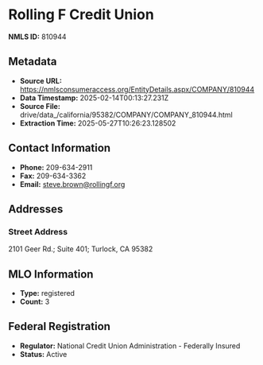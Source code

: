 # Rolling F Credit Union

**NMLS ID:** 810944

## Metadata
- **Source URL:** https://nmlsconsumeraccess.org/EntityDetails.aspx/COMPANY/810944
- **Data Timestamp:** 2025-02-14T00:13:27.231Z
- **Source File:** drive/data_/california/95382/COMPANY/COMPANY_810944.html
- **Extraction Time:** 2025-05-27T10:26:23.128502

## Contact Information
- **Phone:** 209-634-2911
- **Fax:** 209-634-3362
- **Email:** steve.brown@rollingf.org

## Addresses
### Street Address
2101 Geer Rd.; Suite 401; Turlock, CA 95382

## MLO Information
- **Type:** registered
- **Count:** 3

## Federal Registration
- **Regulator:** National Credit Union Administration - Federally Insured
- **Status:** Active
